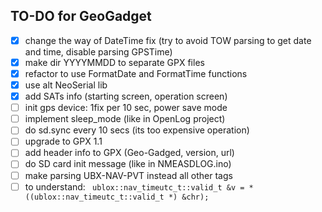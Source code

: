 ## TO-DO for GeoGadget
- [x] change the way of DateTime fix (try to avoid TOW parsing to get date and time, disable parsing GPSTime)
- [x] make dir YYYYMMDD to separate GPX files
- [x] refactor to use FormatDate and FormatTime functions
- [x] use alt NeoSerial lib
- [x] add SATs info (starting screen, operation screen)
- [ ] init gps device: 1fix per 10 sec, power save mode
- [ ] implement sleep_mode (like in OpenLog project)
- [ ] do sd.sync every 10 secs (its too expensive operation)
- [ ] upgrade to GPX 1.1
- [ ] add header info to GPX (Geo-Gadged, version, url)
- [ ] do  SD card init message (like in NMEASDLOG.ino)
- [ ] make parsing UBX-NAV-PVT instead all other tags
- [ ] to understand: ```
ublox::nav_timeutc_t::valid_t &v = *((ublox::nav_timeutc_t::valid_t *) &chr);```
